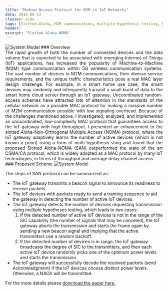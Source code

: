 ```yaml
---
title: "Medium Access Protocol for M2M in IoT Networks"
data: 2016-08-23
classes: wide
tags: [Slotted-Aloha, M2M communication, multiple hypothesis testing, NOMA, CSMA/CA, IoT]
header:
excerpt: "Slotted Aloha-NOMA"
---
```

<img src="{{ site.url }}{{ site.baseurl }}/assets/images/SAN-Arch.png" alt="System Model" class="full">
### Overview
<div style="text-align: justify"> The rapid growth of both the number of connected devices and the data volume
that is expected to be associated with emerging Internet-of-Things (IoT)
applications, has increased the popularity of Machine-to-Machine (M2M) type
communication within 5G wireless communication systems. The vast number of
devices in M2M communications, their diverse service requirements, and the
unique traffic characteristics pose a real MAC layer design challenge.
For example, in a smart home use case, the smart devices may randomly and
infrequently transmit a small burst of data to the smart home cloud server
through an IoT gateway. Uncoordinated random-access schemes have attracted
lots of attention in the standards of the cellular network as a possible MAC
protocol for making a massive number of M2M communication possible with low
signaling overhead. Because of the challenges mentioned above, I investigated,
analyzed, and implemented an uncoordinated, low-complexity MAC protocol that
guarantees access to the IoT gateway with high throughput.
I presented an enhancement to the slotted Aloha-Non-Orthogonal Multiple
Access (NOMA) protocol, where the IoT gateway adaptively learns the number
of active devices (which is not known a priori) using a form of multi-hypothesis
sting and found that the proposed Slotted Aloha-NOMA (SAN) outperformed the
state of the art CSMA/CA protocol, which is widely adopted as a MAC protocol
by many IoT technologies, in terms of throughput and average delay channel
access. </div>
### Proposed Scheme
<img src="{{ site.url }}{{ site.baseurl }}/assets/images/SAN-flowchart.png" alt="System Model" class="full">

The steps of SAN protocol can be summarized as:
 - The IoT gateway transmits a beacon signal to announce its readiness to receive packets.
 - The IoT devices with packets ready to send a training sequence to aid the gateway in detecting the number of active IoT devices.
 - The IoT gateway detects the number of devices requesting transmission using multiple hypotheses testing, which leads to two cases:
    1. If the detected number of active IoT devices is not in the range of the SIC capability (the number of signals that may be canceled), the IoT gateway aborts the transmission and starts the frame again by sending a new beacon signal and implying that the active transmitters use a random backoff.
    2. If the detected number of devices is in range, the IoT gateway broadcasts the degree of SIC to the transmitters, and then each active IoT device randomly picks one of the optimum power levels and starts the transmission.
 - The IoT gateway will successfully decode the received packets (send Acknowledgment) if the IoT devices choose distinct power levels. Otherwise, a NACK will be transmitted.

For the more details please [download the paper here.](https://github.com/AsimMazin/Asimmazin.github.io/blob/master/publications/Comparison-SAN-CSMACA.pdf)

